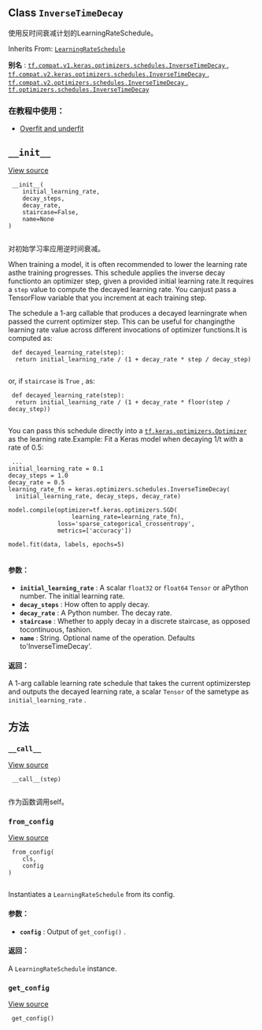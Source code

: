 

## Class  `InverseTimeDecay` 
使用反时间衰减计划的LearningRateSchedule。

Inherits From: [ `LearningRateSchedule` ](https://tensorflow.google.cn/api_docs/python/tf/keras/optimizers/schedules/LearningRateSchedule)

**别名** : [ `tf.compat.v1.keras.optimizers.schedules.InverseTimeDecay` ](/api_docs/python/tf/keras/optimizers/schedules/InverseTimeDecay), [ `tf.compat.v2.keras.optimizers.schedules.InverseTimeDecay` ](/api_docs/python/tf/keras/optimizers/schedules/InverseTimeDecay), [ `tf.compat.v2.optimizers.schedules.InverseTimeDecay` ](/api_docs/python/tf/keras/optimizers/schedules/InverseTimeDecay), [ `tf.optimizers.schedules.InverseTimeDecay` ](/api_docs/python/tf/keras/optimizers/schedules/InverseTimeDecay)

### 在教程中使用：
- [Overfit and underfit](https://tensorflow.google.cn/tutorials/keras/overfit_and_underfit)


##  `__init__` 
[View source](https://github.com/tensorflow/tensorflow/blob/r2.0/tensorflow/python/keras/optimizer_v2/learning_rate_schedule.py#L413-L486)

```
 __init__(
    initial_learning_rate,
    decay_steps,
    decay_rate,
    staircase=False,
    name=None
)
 
```

对初始学习率应用逆时间衰减。

When training a model, it is often recommended to lower the learning rate asthe training progresses. This schedule applies the inverse decay functionto an optimizer step, given a provided initial learning rate.It requires a  `step`  value to compute the decayed learning rate. You canjust pass a TensorFlow variable that you increment at each training step.

The schedule a 1-arg callable that produces a decayed learningrate when passed the current optimizer step. This can be useful for changingthe learning rate value across different invocations of optimizer functions.It is computed as:

```
 def decayed_learning_rate(step):
  return initial_learning_rate / (1 + decay_rate * step / decay_step)
 
```

or, if  `staircase`  is  `True` , as:

```
 def decayed_learning_rate(step):
  return initial_learning_rate / (1 + decay_rate * floor(step / decay_step))
 
```

You can pass this schedule directly into a [ `tf.keras.optimizers.Optimizer` ](https://tensorflow.google.cn/api_docs/python/tf/keras/optimizers/Optimizer)as the learning rate.Example: Fit a Keras model when decaying 1/t with a rate of 0.5:

```
 ...
initial_learning_rate = 0.1
decay_steps = 1.0
decay_rate = 0.5
learning_rate_fn = keras.optimizers.schedules.InverseTimeDecay(
  initial_learning_rate, decay_steps, decay_rate)

model.compile(optimizer=tf.keras.optimizers.SGD(
                  learning_rate=learning_rate_fn),
              loss='sparse_categorical_crossentropy',
              metrics=['accuracy'])

model.fit(data, labels, epochs=5)
 
```

#### 参数：
- **`initial_learning_rate`** : A scalar  `float32`  or  `float64`   `Tensor`  or aPython number.  The initial learning rate.
- **`decay_steps`** : How often to apply decay.
- **`decay_rate`** : A Python number.  The decay rate.
- **`staircase`** : Whether to apply decay in a discrete staircase, as opposed tocontinuous, fashion.
- **`name`** : String.  Optional name of the operation.  Defaults to'InverseTimeDecay'.


#### 返回：
A 1-arg callable learning rate schedule that takes the current optimizerstep and outputs the decayed learning rate, a scalar  `Tensor`  of the sametype as  `initial_learning_rate` .

## 方法


###  `__call__` 
[View source](https://github.com/tensorflow/tensorflow/blob/r2.0/tensorflow/python/keras/optimizer_v2/learning_rate_schedule.py#L488-L502)

```
 __call__(step)
 
```

作为函数调用self。

###  `from_config` 
[View source](https://github.com/tensorflow/tensorflow/blob/r2.0/tensorflow/python/keras/optimizer_v2/learning_rate_schedule.py#L50-L60)

```
 from_config(
    cls,
    config
)
 
```

Instantiates a  `LearningRateSchedule`  from its config.

#### 参数：
- **`config`** : Output of  `get_config()` .


#### 返回：
A  `LearningRateSchedule`  instance.

###  `get_config` 
[View source](https://github.com/tensorflow/tensorflow/blob/r2.0/tensorflow/python/keras/optimizer_v2/learning_rate_schedule.py#L504-L511)

```
 get_config()
 
```

